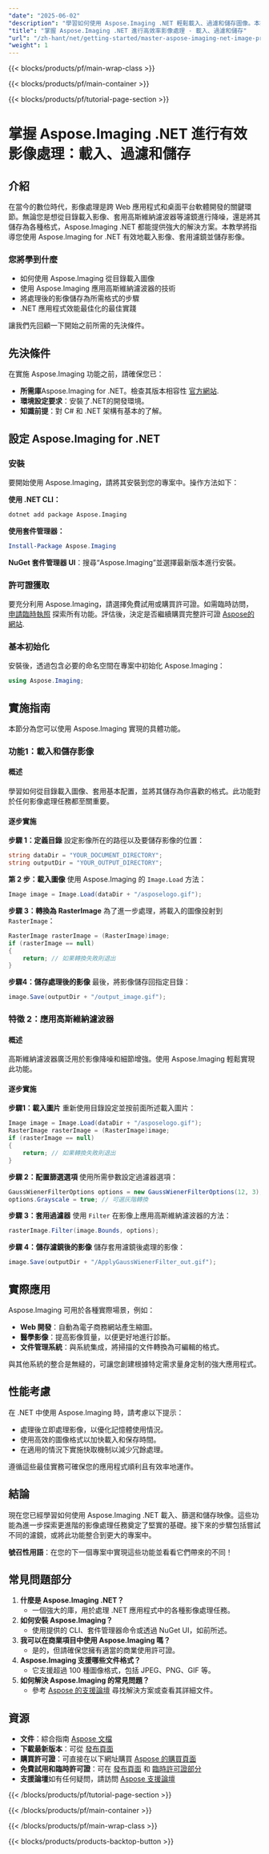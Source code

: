 ```yaml
---
"date": "2025-06-02"
"description": "學習如何使用 Aspose.Imaging .NET 輕鬆載入、過濾和儲存圖像。本指南涵蓋安裝、高斯維納濾波器的應用以及效能最佳化。"
"title": "掌握 Aspose.Imaging .NET 進行高效率影像處理 - 載入、過濾和儲存"
"url": "/zh-hant/net/getting-started/master-aspose-imaging-net-image-processing/"
"weight": 1
---
```


{{< blocks/products/pf/main-wrap-class >}}

{{< blocks/products/pf/main-container >}}

{{< blocks/products/pf/tutorial-page-section >}}
# 掌握 Aspose.Imaging .NET 進行有效影像處理：載入、過濾和儲存

## 介紹
在當今的數位時代，影像處理是跨 Web 應用程式和桌面平台軟體開發的關鍵環節。無論您是想從目錄載入影像、套用高斯維納濾波器等濾鏡進行降噪，還是將其儲存為各種格式，Aspose.Imaging .NET 都能提供強大的解決方案。本教學將指導您使用 Aspose.Imaging for .NET 有效地載入影像、套用濾鏡並儲存影像。

### 您將學到什麼
- 如何使用 Aspose.Imaging 從目錄載入圖像
- 使用 Aspose.Imaging 應用高斯維納濾波器的技術
- 將處理後的影像儲存為所需格式的步驟
- .NET 應用程式效能最佳化的最佳實踐

讓我們先回顧一下開始之前所需的先決條件。

## 先決條件
在實施 Aspose.Imaging 功能之前，請確保您已：

- **所需庫**Aspose.Imaging for .NET。檢查其版本相容性 [官方網站](https://reference。aspose.com/imaging/net/).
- **環境設定要求**：安裝了.NET的開發環境。
- **知識前提**：對 C# 和 .NET 架構有基本的了解。

## 設定 Aspose.Imaging for .NET
### 安裝
要開始使用 Aspose.Imaging，請將其安裝到您的專案中。操作方法如下：

**使用 .NET CLI：**
```bash
dotnet add package Aspose.Imaging
```

**使用套件管理器：**
```powershell
Install-Package Aspose.Imaging
```

**NuGet 套件管理器 UI**：搜尋“Aspose.Imaging”並選擇最新版本進行安裝。

### 許可證獲取
要充分利用 Aspose.Imaging，請選擇免費試用或購買許可證。如需臨時訪問， [申請臨時執照](https://purchase.aspose.com/temporary-license/) 探索所有功能。評估後，決定是否繼續購買完整許可證 [Aspose的網站](https://purchase。aspose.com/buy).

### 基本初始化
安裝後，透過包含必要的命名空間在專案中初始化 Aspose.Imaging：
```csharp
using Aspose.Imaging;
```

## 實施指南
本節分為您可以使用 Aspose.Imaging 實現的具體功能。

### 功能1：載入和儲存影像
#### 概述
學習如何從目錄載入圖像、套用基本配置，並將其儲存為你喜歡的格式。此功能對於任何影像處理任務都至關重要。

#### 逐步實施
**步驟 1：定義目錄**
設定影像所在的路徑以及要儲存影像的位置：
```csharp
string dataDir = "YOUR_DOCUMENT_DIRECTORY";
string outputDir = "YOUR_OUTPUT_DIRECTORY";
```

**第 2 步：載入圖像**
使用 Aspose.Imaging 的 `Image.Load` 方法：
```csharp
Image image = Image.Load(dataDir + "/asposelogo.gif");
```

**步驟 3：轉換為 RasterImage**
為了進一步處理，將載入的圖像投射到 `RasterImage`：
```csharp
RasterImage rasterImage = (RasterImage)image;
if (rasterImage == null)
{
    return; // 如果轉換失敗則退出
}
```

**步驟4：儲存處理後的影像**
最後，將影像儲存回指定目錄：
```csharp
image.Save(outputDir + "/output_image.gif");
```

### 特徵 2：應用高斯維納濾波器
#### 概述
高斯維納濾波器廣泛用於影像降噪和細節增強。使用 Aspose.Imaging 輕鬆實現此功能。

#### 逐步實施
**步驟1：載入圖片**
重新使用目錄設定並按前面所述載入圖片：
```csharp
Image image = Image.Load(dataDir + "/asposelogo.gif");
RasterImage rasterImage = (RasterImage)image;
if (rasterImage == null)
{
    return; // 如果轉換失敗則退出
}
```

**步驟 2：配置篩選選項**
使用所需參數設定過濾器選項：
```csharp
GaussWienerFilterOptions options = new GaussWienerFilterOptions(12, 3);
options.Grayscale = true; // 可選灰階轉換
```

**步驟 3：套用過濾器**
使用 `Filter` 在影像上應用高斯維納濾波器的方法：
```csharp
rasterImage.Filter(image.Bounds, options);
```

**步驟 4：儲存濾鏡後的影像**
儲存套用濾鏡後處理的影像：
```csharp
image.Save(outputDir + "/ApplyGaussWienerFilter_out.gif");
```

## 實際應用
Aspose.Imaging 可用於各種實際場景，例如：
- **Web 開發**：自動為電子商務網站產生縮圖。
- **醫學影像**：提高影像質量，以便更好地進行診斷。
- **文件管理系統**：與系統集成，將掃描的文件轉換為可編輯的格式。

與其他系統的整合是無縫的，可讓您創建根據特定需求量身定制的強大應用程式。

## 性能考慮
在 .NET 中使用 Aspose.Imaging 時，請考慮以下提示：
- 處理後立即處理影像，以優化記憶體使用情況。
- 使用高效的圖像格式以加快載入和保存時間。
- 在適用的情況下實施快取機制以減少冗餘處理。

遵循這些最佳實務可確保您的應用程式順利且有效率地運作。

## 結論
現在您已經學習如何使用 Aspose.Imaging .NET 載入、篩選和儲存映像。這些功能為進一步探索更進階的影像處理任務奠定了堅實的基礎。接下來的步驟包括嘗試不同的濾鏡，或將此功能整合到更大的專案中。

**號召性用語**：在您的下一個專案中實現這些功能並看看它們帶來的不同！

## 常見問題部分
1. **什麼是 Aspose.Imaging .NET？**
   - 一個強大的庫，用於處理 .NET 應用程式中的各種影像處理任務。
2. **如何安裝 Aspose.Imaging？**
   - 使用提供的 CLI、套件管理器命令或透過 NuGet UI，如前所述。
3. **我可以在商業項目中使用 Aspose.Imaging 嗎？**
   - 是的，但請確保您擁有適當的商業使用許可證。
4. **Aspose.Imaging 支援哪些文件格式？**
   - 它支援超過 100 種圖像格式，包括 JPEG、PNG、GIF 等。
5. **如何解決 Aspose.Imaging 的常見問題？**
   - 參考 [Aspose 的支援論壇](https://forum.aspose.com/c/imaging/10) 尋找解決方案或查看其詳細文件。

## 資源
- **文件**：綜合指南 [Aspose 文檔](https://reference.aspose.com/imaging/net/)
- **下載最新版本**：可從 [發布頁面](https://releases.aspose.com/imaging/net/)
- **購買許可證**：可直接在以下網址購買 [Aspose 的購買頁面](https://purchase.aspose.com/buy)
- **免費試用和臨時許可證**：可在 [發布頁面](https://releases.aspose.com/imaging/net/) 和 [臨時許可證部分](https://purchase.aspose.com/temporary-license/)
- **支援論壇**如有任何疑問，請訪問 [Aspose 支援論壇](https://forum.aspose.com/c/imaging/10)

{{< /blocks/products/pf/tutorial-page-section >}}

{{< /blocks/products/pf/main-container >}}

{{< /blocks/products/pf/main-wrap-class >}}

{{< blocks/products/products-backtop-button >}}